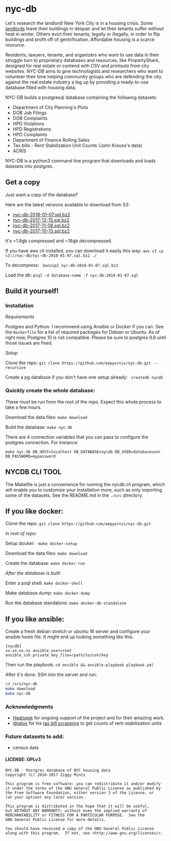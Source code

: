 # nyc-db

Let's research the landlord! New York City is in a housing crisis. Some [landlords](https://youtu.be/o1SzKHXz8tU) leave their buildings in despair and let their tenants suffer without heat in winter. Others evict their tenants, legally or illegally, in order to flip buildings and profit off of gentrification. Affordable housing is a scarce resource. 

Residents, lawyers, tenants, and organizers who want to use data in their struggle turn to proprietary databases and resources, like PropertyShark, designed for real estate or contend with CSV and printouts from city websites. NYC-DB aims to give technologists and researchers who want to volunteer their time helping community groups who are defending the city against the real estate industry a leg up by providing a ready-to-use database filled with housing data.

NYC-DB builds a postgresql database containing the following datasets:

- Department of City Planning's Pluto
- DOB Job Filings
- DOB Complaints
- HPD Violations
- HPD Registrations
- HPD Complaints
- Department of Finance Rolling Sales
- Tax bills - Rent Stabilization Unit Counts (John Krauss's data)
- ACRIS

NYC-DB is a python3 command line program that downloads and loads datasets into postgres.

## Get a copy

Just want a copy of the database?

Here are the latest versions available to download from S3:

- [nyc-db-2018-01-07.sql.bz2](https://s3.amazonaws.com/nyc-db/nyc-db-2018-01-07.sql.bz2)
- [nyc-db-2017-12-15.sql.bz2](https://s3.amazonaws.com/nyc-db/nyc-db-2017-12-15.sql.bz2)
- [nyc-db-2017-11-08.sql.bz2](https://s3.amazonaws.com/nyc-db/nyc-db-2017-11-08.sql.bz2)
- [nyc-db-2017-10-13.sql.bz2](https://s3.amazonaws.com/nyc-db/nyc-db-2017-10-13.sql.bz2)

It's ~1.8gb compressed and ~16gb decompressed.

If you have aws cli installed, you can download it easily this way: ``` aws s3 cp s3://nyc-db/nyc-db-2018-01-07.sql.bz2 ./ ```

To decompress: ```  bunzip2 nyc-db-2018-01-07.sql.bz2 ```

Load the db: ``` psql -d database-name -f nyc-db-2018-01-07.sql ```

## Build it yourself!

###  Installation

*Requirements*

Postgres and Python. I recommend using Ansible or Docker if you can. See the ``` Dockerfile ``` for a list of required packages for Debian or Ubuntu. As of right now, Postgres 10 is not compatible. Please be sure to postgres 9.6 until those issues are fixed.

*Setup*

Clone the repo: ``` git clone https://github.com/aepyornis/nyc-db.git --recursive ```

Create a pg database if you don't have one setup already: ``` createdb nycdb```

### Quickly create the whole database:

These must be run from the root of the repo. Expect this whole process to take a few hours.

Download the data files: ``` make download ```

Build the database: ``` make nyc-db ```

There are 4 connection variables that you can pass to configure the postgres connection. For instance:

```
make nyc-db DB_HOST=localhost DB_DATABASE=nycdb DB_USER=databaseuser DB_PASSWORD=mypassword
```

## NYCDB CLI TOOL

The Makefile is just a convenience for running the nycdb cli program, which will enable you to  customize your installation more, such as only importing some of the datasets.  See the README.md in the  ` ./src ` directory.

## If you like docker:

Clone the repo: ``` git clone https://github.com/aepyornis/nyc-db.git ```

_In root of repo:_

Setup docker:  ```  make docker-setup ```

Download the data files: ``` make download ```

Create the database: ``` make docker-run ```

_After the database is built:_

Enter a psql shell: ``` make docker-shell ```

Make database dump: ``` make docker-dump ```

Run the database standalone: ``` make docker-db-standalone ``` 

## If you like ansible:

Create a fresh debian stretch or ubuntu 16 server and configure your ansible hosts file. It might end up looking something like this:

```
[nycdb]
xx.xx.xx.xx ansible_user=root ansible_ssh_private_key_file=/path/to/ssh/key
```

Then run the playbook: ``` cd ansible && ansible-playbook playbook.yml ```

After it's done. SSH into the server and run:

``` bash
cd /srv/nyc-db
make download
make nyc-db
```

### Acknowledgments

- [Heatseek](https://heatseek.org/) for ongoing support of the project and for their amazing work.
- [@talos](https://github.com/talos) for his [tax bill scrapping](https://github.com/talos/nyc-stabilization-unit-counts) to get counts of rent-stabilization units

### Future datasets to add:

- census data

#### LICENSE: GPLv3

```
NYC-DB - Postgres database of NYC housing data
Copyright (C) 2016-2017 Ziggy Mintz

This program is free software: you can redistribute it and/or modify
it under the terms of the GNU General Public License as published by
the Free Software Foundation, either version 3 of the License, or
(at your option) any later version.

This program is distributed in the hope that it will be useful,
but WITHOUT ANY WARRANTY; without even the implied warranty of
MERCHANTABILITY or FITNESS FOR A PARTICULAR PURPOSE.  See the
GNU General Public License for more details.

You should have received a copy of the GNU General Public License
along with this program.  If not, see <http://www.gnu.org/licenses/>.
```
